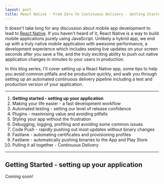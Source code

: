 ```yaml
---
layout: post
title: React Native - From Zero To Continuous Delivery - Getting Started
---
```


It doesn't take long for any discussion about mobile app development to lead to [React Native](https://facebook.github.io/react-native/). If you haven't heard of it, React Native is a way to build mobile applications purely using JavaScript. Unlikely a hybrid app, we end up with a truly native mobile application with awesome performance, a development experience which includes seeing live updates on your screen seconds after you save a file, and the truly exciting ability to push out native application changes in minutes to your users in production.

In this blog series, I'll cover setting up a React Native app, some tips to help you avoid common pitfalls and be productive quickly, and walk you through setting up an automated continuous delivery pipeline including a test and production version of your application.

----------

1. **Getting started - setting up your application**
2. Making your life easier - a fast development workflow
3. Automated testing - setting our level of release confidence
4. Plugins - maximising value and avoiding pitfalls
5. Styling your app without the frustration
6. Debugging, logging, profiling and avoiding some common issues
7. Code Push - rapidly pushing out most updates without binary changes
8. Fastlane - automating certificates and provisioning profiles
9. Fastlane - automatically pushing binaries to the App and Play Store
10. Pulling it all together - Continuous Delivery

----------

## Getting Started - setting up your application

Coming soon!